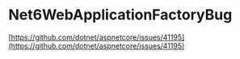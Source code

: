 # Net6WebApplicationFactoryBug

[https://github.com/dotnet/aspnetcore/issues/41195](https://github.com/dotnet/aspnetcore/issues/41195)
